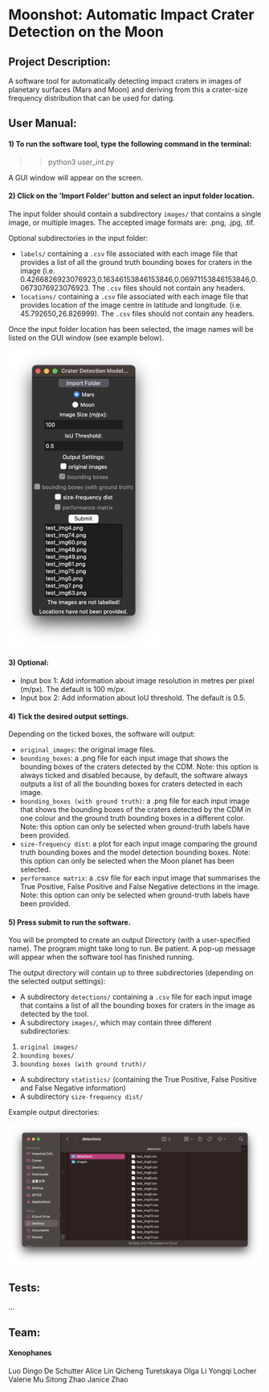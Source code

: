 # Moonshot: Automatic Impact Crater Detection on the Moon

## Project Description:

A software tool for automatically detecting impact craters in images of planetary surfaces (Mars and Moon)
and deriving from this a crater-size frequency distribution that can
be used for dating.

## User Manual:

#### 1) To run the software tool, type the following command in the terminal:

>> python3 user_int.py

A GUI window will appear on the screen. 

#### 2) Click on the 'Import Folder' button and select an input folder location.
The input folder should contain a subdirectory `images/` that contains a single image, or multiple images.
The accepted image formats are: .png, .jpg, .tif.

Optional subdirectories in the input folder:
- `labels/` containing a `.csv` file associated with each image file
  that provides a list of all the ground truth bounding boxes for
  craters in the image (i.e. 0.4266826923076923,0.16346153846153846,0.06971153846153846,0.0673076923076923. The `.csv` files should not contain any headers.
- `locations/` containing a `.csv` file associated with each image file
  that provides location of the image centre in latitude and longitude.
  (i.e. 45.792650,26.826999). The `.csv` files should not contain any headers.

Once the input folder location has been selected, the image names will be listed on the GUI window (see example below). 

<img src=image_1.png width="300"/>

#### 3) Optional:
- Input box 1: Add information about image resolution in metres per pixel (m/px). The default is 100 m/px.
- Input box 2: Add information about IoU threshold. The default is 0.5.

#### 4) Tick the desired output settings. 
Depending on the ticked boxes, the software will output:
- `original_images`: the original image files.
- `bounding_boxes`: a .png file for each input image that shows the bounding boxes of the craters detected by the CDM. 
Note: this option is always ticked and disabled because, by default, the software always outputs a list of all the bounding boxes for craters detected in each image.
- `bounding_boxes (with ground truth)`: a .png file for each input image that shows the bounding boxes of the craters detected by the CDM in one colour and the ground truth bounding boxes in a different color. 
Note: this option can only be selected when ground-truth labels have been provided.
- `size-frequency dist`: a plot for each input image comparing the ground truth bounding boxes and the model detection bounding boxes. 
Note: this option can only be selected when the Moon planet has been selected.
- `performance matrix`: a .csv file for each input image that summarises the True Positive, False Positive and False Negative detections in the image. 
Note: this option can only be selected when ground-truth labels have been provided.

#### 5) Press submit to run the software. 
You will be prompted to create an output Directory (with a user-specified name). The program might take long to run. Be patient. 
A pop-up message will appear when the software tool has finished running.

The output directory will contain up to three subdirectories (depending on the selected output settings):
- A subdirectory `detections/` containing a `.csv` file for each input image that contains a list of all the bounding boxes for craters in
the image as detected by the tool. 
- A subdirectory `images/`, which may contain three different subdirectories:
1) `original images/`
2) `bounding boxes/`
3) `bounding boxes (with ground truth)/`
- A subdirectory `statistics/` (containing the True Positive, False Positive and False Negative information)
- A subdirectory `size-frequency dist/`

Example output directories:

<img src=image_2.png width="700"/>

## Tests:

...

## Team:

#### Xenophanes

Luo Dingo
De Schutter Alice
Lin Qicheng
Turetskaya Olga
Li Yongqi
Locher Valerie
Mu Sitong
Zhao Janice Zhao

